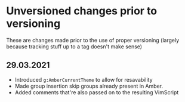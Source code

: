 

# Unversioned changes prior to versioning

These are changes made prior to the use of proper versioning (largely because tracking stuff up to a tag doesn't make sense)

## 29.03.2021

* Introduced `g:AmberCurrentTheme` to allow for resavability
* Made group insertion skip groups already present in Amber.
* Added comments that're also passed on to the resulting VimScript

